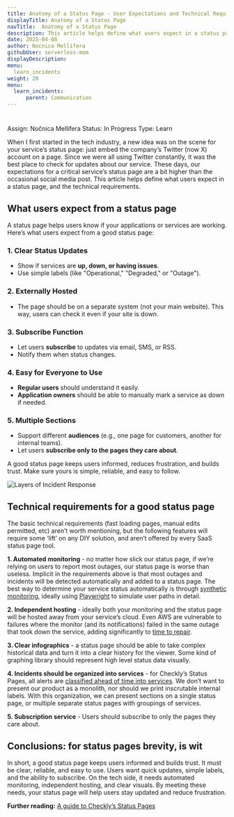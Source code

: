 ```yaml
---
title: Anatomy of a Status Page - User Expectations and Technical Requirements
displayTitle: Anatomy of a Status Page
navTitle:  Anatomy of a Status Page
description: This article helps define what users expect in a status page, and the technical requirements.
date: 2025-04-08
author: Nocnica Mellifera
githubUser: serverless-mom
displayDescription: 
menu:
  learn_incidents
weight: 20
menu:
  learn_incidents:
      parent: Communication
---
```

# 

Assign: Nočnica Mellifera
Status: In Progress
Type: Learn

When I first started in the tech industry, a new idea was on the scene for your service’s status page: just embed the company’s Twitter (now X) account on a page. Since we were all using Twitter constantly, it was the best place to check for updates about our service. These days, our expectations for a critical service’s status page are a bit higher than the occasional social media post. This article helps define what users expect in a status page, and the technical requirements.

## What users expect from a status page

A status page helps users know if your applications or services are working. Here’s what users expect from a good status page:

### 1. Clear Status Updates

- Show if services are **up, down, or having issues**.
- Use simple labels (like "Operational," "Degraded," or "Outage").

### 2. Externally Hosted

- The page should be on a separate system (not your main website). This way, users can check it even if your site is down.

### 3. Subscribe Function

- Let users **subscribe** to updates via email, SMS, or RSS.
- Notify them when status changes.

### 4. Easy for Everyone to Use

- **Regular users** should understand it easily.
- **Application owners** should be able to manually mark a service as down if needed.

### 5. Multiple Sections

- Support different **audiences** (e.g., one page for customers, another for internal teams).
- Let users **subscribe only to the pages they care about**.

A good status page keeps users informed, reduces frustration, and builds trust. Make sure yours is simple, reliable, and easy to follow.

![Layers of Incident Response](/learn/images/StatusPageAnatomy.png)

## Technical requirements for a good status page

The basic technical requirements (fast loading pages, manual edits permitted, etc) aren’t worth mentioning, but the following features will require some ‘lift’ on any DIY solution, and aren’t offered by every SaaS status page tool.

**1. Automated monitoring** - no matter how slick our status page, if we’re relying on users to report most outages, our status page is worse than useless. Implicit in the requirements above is that most outages and incidents will be detected automatically and added to a status page. The best way to determine your service status automatically is through [synthetic monitoring](https://www.checklyhq.com/learn/monitoring/synthetic-transaction-monitoring/), ideally using [Playwright](https://www.checklyhq.com/learn/playwright/) to simulate user paths in detail.

**2. Independent hosting** - ideally both your monitoring and the status page will be hosted away from your service’s cloud. Even AWS are vulnerable to failures where the monitor (and its notifications) failed in the same outage that took down the service, adding significantly to [time to repair](https://www.checklyhq.com/learn/incidents/mttr-challenges/).

**3. Clear infographics** - a status page should be able to take complex historical data and turn it into a clear history for the viewer. Some kind of graphing library should represent high level status data visually.

**4. Incidents should be organized into services** - for Checkly’s Status Pages, all alerts are [classified ahead of time into services](https://www.checklyhq.com/docs/status-pages/#services). We don’t want to present our product as a monolith, nor should we print inscrutable internal labels. With this organization, we can present sections on a single status page, or multiple separate status pages with groupings of services.

**5. Subscription service** - Users should subscribe to only the pages they care about.

## Conclusions: for status pages brevity, is wit

In short, a good status page keeps users informed and builds trust. It must be clear, reliable, and easy to use. Users want quick updates, simple labels, and the ability to subscribe. On the tech side, it needs automated monitoring, independent hosting, and clear visuals. By meeting these needs, your status page will help users stay updated and reduce frustration.

**Further reading:** [A guide to Checkly’s Status Pages](https://www.checklyhq.com/docs/status-pages/)